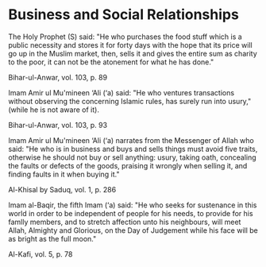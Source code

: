 Business and Social Relationships
=================================

The Holy Prophet (S) said: "He who purchases the food stuff which is a
public necessity and stores it for forty days with the hope that its
price will go up in the Muslim market, then, sells it and gives the
entire sum as charity to the poor, it can not be the atonement for what
he has done."

Bihar-ul-Anwar, vol. 103, p. 89

Imam Amir ul Mu'mineen ‘Ali (‘a) said: "He who ventures transactions
without observing the concerning Islamic rules, has surely run into
usury," (while he is not aware of it).

Bihar-ul-Anwar, vol. 103, p. 93

Imam Amir ul Mu'mineen ‘Ali (‘a) narrates from the Messenger of Allah
who said: "He who is in business and buys and sells things must avoid
five traits, otherwise he should not buy or sell anything: usury, taking
oath, concealing the faults or defects of the goods, praising it wrongly
when selling it, and finding faults in it when buying it."

Al-Khisal by Saduq, vol. 1, p. 286

Imam al-Baqir, the fifth Imam (‘a) said: "He who seeks for sustenance in
this world in order to be independent of people for his needs, to
provide for his famlly members, and to stretch affection unto his
neighbours, will meet Allah, Almighty and Glorious, on the Day of
Judgement while his face will be as bright as the full moon."

Al-Kafi, vol. 5, p. 78


